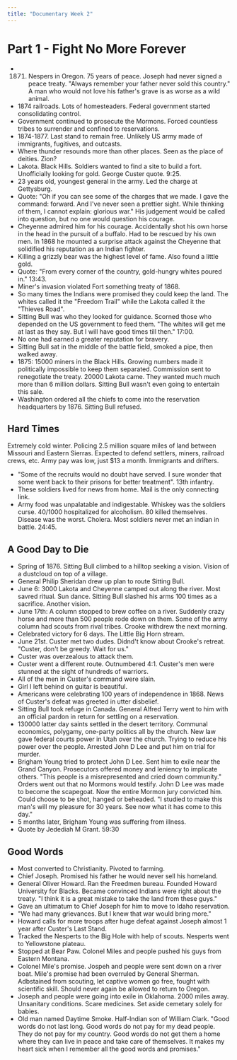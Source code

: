 ```yaml
---
title: "Documentary Week 2"
---
```


# Part 1 - Fight No More Forever
- 1871. Nespers in Oregon. 75 years of peace. Joseph had never signed a peace treaty. "Always remember your father never sold this country." A man who would not love his father's grave is as worse as a wild animal. 
- 1874 railroads. Lots of homesteaders. Federal government started consolidating control. 
- Government continued to prosecute the Mormons. Forced countless tribes to surrender and confined to reservations. 
- 1874-1877. Last stand to remain free. Unlikely US army made of immigrants, fugitives, and outcasts. 
- Where thunder resounds more than other places. Seen as the place of deities. Zion?
- Lakota. Black Hills. Soldiers wanted to find a site to build a fort. Unofficially looking for gold. George Custer quote. 9:25. 
- 23 years old, youngest general in the army. Led the charge at Gettysburg. 
- Quote: "Oh if you can see some of the charges that we made. I gave the command: forward. And I've never seen a prettier sight. While thinking of them, I cannot explain: glorious war." His judgement would be called into question, but no one would question his courage. 
- Cheyenne admired him for his courage. Accidentally shot his own horse in the head in the pursuit of a buffalo. Had to be rescued by his own men. In 1868 he mounted a surprise attack against the Cheyenne that solidified his reputation as an Indian fighter. 
- Killing a grizzly bear was the highest level of fame. Also found a little gold. 
- Quote: "From every corner of the country, gold-hungry whites poured in." 13:43.
- Miner's invasion violated Fort something treaty of 1868. 
- So many times the Indians were promised they could keep the land. The whites called it the "Freedom Trail" while the Lakota called it the "Thieves Road".
- Sitting Bull was who they looked for guidance. Scorned those who depended on the US government to feed them. "The whites will get me at last as they say. But I will have good times till then." 17:00.
- No one had earned a greater reputation for bravery. 
- Sitting Bull sat in the middle of the battle field, smoked a pipe, then walked away. 
- 1875: 15000 miners in the Black Hills. Growing numbers made it politically impossible to keep them separated. Commission sent to renegotiate the treaty. 20000 Lakota came. They wanted much much more than 6 million dollars. Sitting Bull wasn't even going to entertain this sale. 
- Washington ordered all the chiefs to come into the reservation headquarters by 1876. Sitting Bull refused. 

## Hard Times
Extremely cold winter. Policing 2.5 million square miles of land between Missouri and Eastern Sierras. Expected to defend settlers, miners, railroad crews, etc. Army pay was low, just $13 a month. Immigrants and drifters. 
- "Some of the recruits would no doubt have served. I sure wonder that some went back to their prisons for better treatment". 13th infantry. 
- These soldiers lived for news from home. Mail is the only connecting link. 
- Army food was unpalatable and indigestable. Whiskey was the soldiers curse. 40/1000 hospitalized for alcoholism. 80 killed themselves. Disease was the worst. Cholera. Most soldiers never met an indian in battle. 24:45.

## A Good Day to Die
- Spring of 1876. Sitting Bull climbed to a hilltop seeking a vision. Vision of a dustcloud on top of a village. 
- General Philip Sheridan drew up plan to route Sitting Bull. 
- June 6: 3000 Lakota and Cheyenne camped out along the river. Most savred ritual. Sun dance. Sitting Bull slashed his arms 100 times as a sacrifice. Another vision. 
- June 17th: A column stopped to brew coffee on a river. Suddenly crazy horse and more than 500 people rode down on them. Some of the army column had scouts from rival tribes. Crooke withdrew the next morning. 
- Celebrated victory for 6 days. The Little Big Horn stream. 
- June 21st. Custer met two dudes. Didnd't know about Crooke's retreat. "Custer, don't be greedy. Wait for us."
- Custer was overzealous to attack them. 
- Custer went a different route. Outnumbered 4:1. Custer's men were stunned at the sight of hundreds of warriors. 
- All of the men in Custer's command were slain. 
- Girl I left behind on guitar is beautiful. 
- Americans were celebrating 100 years of independence in 1868. News of Custer's defeat was greeted in utter disbelief. 
- Sitting Bull took refuge in Canada. General Alfred Terry went to him with an official pardon in return for settling on a reservation. 
- 130000 latter day saints settled in the desert territory. Communal economics, polygamy, one-party politics all by the church. New law gave federal courts power in Utah over the church. Trying to reduce his power over the people. Arrested John D Lee and put him on trial for murder. 
- Brigham Young tried to protect John D Lee. Sent him to exile near the Grand Canyon. Prosecutors offered money and leniency to implicate others. "This people is a misrepresented and cried down community." Orders went out that no Mormons would testify. John D Lee was made to become the scapegoat. Now the entire Mormon jury convicted him. Could choose to be shot, hanged or beheaded. "I studied to make this man's will my pleasure for 30 years. See now what it has come to this day."
- 5 months later, Brigham Young was suffering from illness. 
- Quote by Jedediah M Grant. 59:30

## Good Words
- Most converted to Christianity. Pivoted to farming. 
- Chief Joseph. Promised his father he would never sell his homeland. 
- General Oliver Howard. Ran the Freedmen bureau. Founded Howard University for Blacks. Became convinced Indians were right about the treaty. "I think it is a great mistake to take the land from these guys."
- Gave an ultimatum to Chief Joseph for him to move to Idaho reservation. 
- "We had many grievances. But I knew that war would bring more."
- Howard calls for more troops after huge defeat against Joseph almost 1 year after Custer's Last Stand. 
- Tracked the Nesperts to the Big Hole with help of scouts. Nesperts went to Yellowstone plateau. 
- Stopped at Bear Paw. Colonel Miles and people pushed his guys from Eastern Montana.
- Colonel Mile's promise. Jospeh and people were sent down on a river boat. Mile's promise had been overruled by General Sherman. Adbstained from scouting, let captive women go free, fought with scientific skill. Should never again be allowed to return to Oregon.
- Joseph and people were going into exile in Oklahoma. 2000 miles away. Unsanitary conditions. Scare medicines. Set aside cemetary solely for babies. 
- Old man named Daytime Smoke. Half-Indian son of William Clark. "Good words do not last long. Good words do not pay for my dead people. They do not pay for my country. Good words do not get them a home where they can live in peace and take care of themselves. It makes my heart sick when I remember all the good words and promises."

